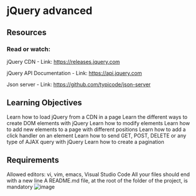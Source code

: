 # jQuery advanced
## Resources
### Read or watch:

jQuery CDN - Link: https://releases.jquery.com

jQuery API Documentation - Link: https://api.jquery.com

Json server - Link: https://github.com/typicode/json-server

## Learning Objectives

Learn how to load jQuery from a CDN in a page
Learn the different ways to create DOM elements with jQuery
Learn how to modify elements
Learn how to add new elements to a page with different positions
Learn how to add a click handler on an element
Learn how to send GET, POST, DELETE or any type of AJAX query with jQuery
Learn how to create a pagination

## Requirements

Allowed editors: vi, vim, emacs, Visual Studio Code
All your files should end with a new line
A README.md file, at the root of the folder of the project, is mandatory
![image](https://github.com/AAndrews-1982/holbertonschool-web_front_end/assets/116847683/ffc230d4-068d-4391-a52c-7196830abc0c)